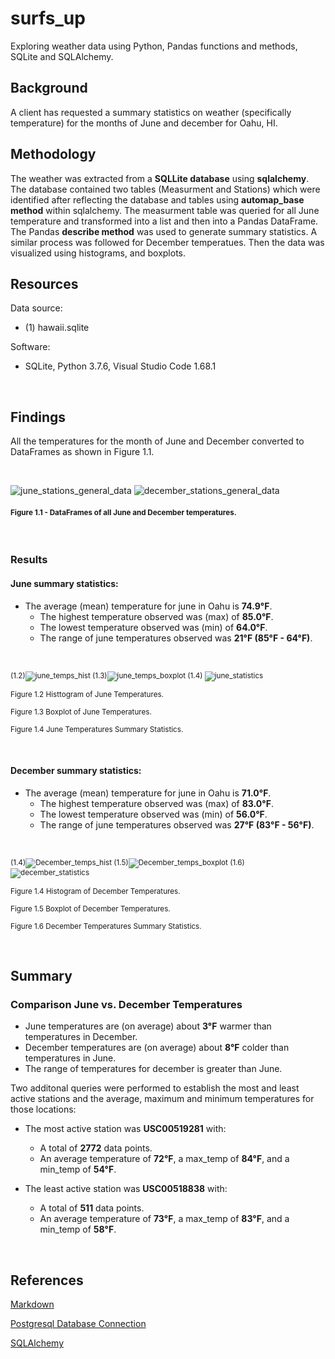 # surfs_up
Exploring weather data using Python, Pandas functions and methods, SQLite and SQLAlchemy.

## Background 
A client has requested a summary statistics on weather (specifically temperature) for the months of June and december for Oahu, HI.

## Methodology
The weather was extracted from a **SQLLite database** using **sqlalchemy**. The database contained two tables (Measurment and Stations) which were identified after reflecting the database and tables using **automap_base method** within sqlalchemy. The measurment table was queried for all June temperature and transformed into a list and then into a Pandas DataFrame. The Pandas **describe method** was used to generate summary statistics. A similar process was followed for December temperatues. Then the data was visualized using histograms, and boxplots.

## Resources
 
Data source:
- (1) hawaii.sqlite
 
Software:
- SQLite, Python 3.7.6, Visual Studio Code 1.68.1
 
<br/>

## Findings
All the temperatures for the month of June and December converted to DataFrames as shown in Figure 1.1.

<br/>

![june_stations_general_data](./Images/june_temp_df.png)
![december_stations_general_data](./Images/december_temp_df.png)<br/>

#### <sub> Figure 1.1 - DataFrames of all June and December temperatures.

<br/>

### Results

#### June summary statistics:

- The average (mean) temperature for june in Oahu is **74.9°F**.
    - The highest temperature observed was (max) of **85.0°F**.
    - The lowest temperature observed was (min) of **64.0°F**.
    - The range of june temperatures observed was **21°F (85°F - 64°F)**.

<br/>

<sub>(1.2)![june_temps_hist](./Images/June_temp_hist.png)
(1.3)![june_temps_boxplot](./Images/june_temp_boxplot.png)
(1.4) ![june_statistics](.//Images/june_temp_summary_stats.png)</sub>

<sub> Figure 1.2 Histtogram of June Temperatures.

<sub> Figure 1.3 Boxplot of June Temperatures.

<sub> Figure 1.4 June Temperatures Summary Statistics.

<br/>

#### December summary statistics:

- The average (mean) temperature for june in Oahu is **71.0°F**.
    - The highest temperature observed was (max) of **83.0°F**.
    - The lowest temperature observed was (min) of **56.0°F**.
    - The range of june temperatures observed was **27°F (83°F - 56°F)**.


<br/>

<sub>(1.4)![December_temps_hist](./Images/December_temp_hist.png)
(1.5)![December_temps_boxplot](./Images/december_temp_boxplot.png)
(1.6) ![december_statistics](./Images/december_temp_summary_stats.png)</sub>

<sub> Figure 1.4 Histogram of December Temperatures.

<sub> Figure 1.5 Boxplot of December Temperatures.

<sub> Figure 1.6 December Temperatures Summary Statistics.

<br/>

## Summary
### Comparison June vs. December Temperatures
- June temperatures are (on average) about **3°F** warmer than temperatures in December.
- December temperatures are (on average) about **8°F** colder than temperatures in June.
- The range of temperatures for december is greater than June.

Two additonal queries were performed to establish the most and least active stations and the average, maximum and minimum temperatures for those locations:

- The most active station was **USC00519281** with:
    - A total of **2772** data points.
    - An average temperature of **72°F**, a max_temp of **84°F**, and a min_temp of **54°F**.
    
- The least active station was **USC00518838** with:
    - A total of **511** data points.
    - An average temperature of **73°F**, a max_temp of **83°F**, and a min_temp of **58°F**.

<br/>

## References
 
[Markdown](https://docs.github.com/en/get-started/writing-on-github/getting-started-with-writing-and-formatting-on-github/basic-writing-and-formatting-syntax)
 
[Postgresql Database Connection](https://www.postgresql.org/docs/current/libpq-connect.html)
 
[SQLAlchemy](https://www.sqlalchemy.org/)
